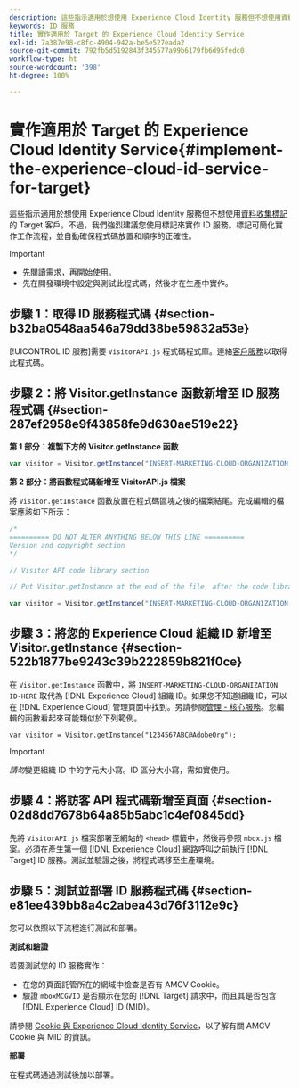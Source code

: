 ```yaml
---
description: 這些指示適用於想使用 Experience Cloud Identity 服務但不想使用資料收集標記的 Target 客戶。不過，我們強烈建議您使用標記來實作 ID 服務。標記可簡化實作工作流程，並自動確保程式碼放置和順序的正確性。
keywords: ID 服務
title: 實作適用於 Target 的 Experience Cloud Identity Service
exl-id: 7a387e98-c8fc-4904-942a-be5e527eada2
source-git-commit: 792fb5d5192843f345577a99b6179fb6d95fedc0
workflow-type: ht
source-wordcount: '398'
ht-degree: 100%

---
```


# 實作適用於 Target 的 Experience Cloud Identity Service{#implement-the-experience-cloud-id-service-for-target}

這些指示適用於想使用 Experience Cloud Identity 服務但不想使用[資料收集標記](https://experienceleague.adobe.com/docs/experience-platform/tags/home.html?lang=zh-Hant)的 Target 客戶。不過，我們強烈建議您使用標記來實作 ID 服務。標記可簡化實作工作流程，並自動確保程式碼放置和順序的正確性。

>[!IMPORTANT]
>
>* [先閱讀需求](../reference/requirements.md)，再開始使用。
>* 先在開發環境中設定與測試此程式碼，然後才在生產中實作。

## 步驟 1：取得 ID 服務程式碼 {#section-b32ba0548aa546a79dd38be59832a53e}

[!UICONTROL ID 服務]需要 `VisitorAPI.js` 程式碼程式庫。連絡[客戶服務](https://helpx.adobe.com/tw/marketing-cloud/contact-support.html)以取得此程式碼。

## 步驟 2：將 Visitor.getInstance 函數新增至 ID 服務程式碼 {#section-287ef2958e9f43858fe9d630ae519e22}

**第 1 部分：複製下方的 Visitor.getInstance 函數**

```js
var visitor = Visitor.getInstance("INSERT-MARKETING-CLOUD-ORGANIZATION ID-HERE"); 
```

**第 2 部分：將函數程式碼新增至 VisitorAPI.js 檔案**

將 `Visitor.getInstance` 函數放置在程式碼區塊之後的檔案結尾。完成編輯的檔案應該如下所示：

```js
/* 
========== DO NOT ALTER ANYTHING BELOW THIS LINE ========== 
Version and copyright section 
*/ 
 
// Visitor API code library section 
 
// Put Visitor.getInstance at the end of the file, after the code library 
 
var visitor = Visitor.getInstance("INSERT-MARKETING-CLOUD-ORGANIZATION ID-HERE");
```

## 步驟 3：將您的 Experience Cloud 組織 ID 新增至 Visitor.getInstance {#section-522b1877be9243c39b222859b821f0ce}

在 `Visitor.getInstance` 函數中，將 `INSERT-MARKETING-CLOUD-ORGANIZATION ID-HERE` 取代為 [!DNL Experience Cloud] 組織 ID。如果您不知道組織 ID，可以在 [!DNL Experience Cloud] 管理頁面中找到。另請參閱[管理 - 核心服務](https://experienceleague.adobe.com/docs/core-services/interface/manage-users-and-products/admin-getting-started.html?lang=zh-Hant)。您編輯的函數看起來可能類似於下列範例。

`var visitor = Visitor.getInstance("1234567ABC@AdobeOrg");`

>[!IMPORTANT]
>
>*請勿*&#x200B;變更組織 ID 中的字元大小寫。ID 區分大小寫，需如實使用。

## 步驟 4：將訪客 API 程式碼新增至頁面 {#section-02d8dd7678b64a85b5abc1c4ef0845dd}

先將 `VisitorAPI.js` 檔案部署至網站的 `<head>` 標籤中，然後再參照 `mbox.js` 檔案。必須在產生第一個 [!DNL Experience Cloud] 網路呼叫之前執行 [!DNL Target] ID 服務。測試並驗證之後，將程式碼移至生產環境。

## 步驟 5：測試並部署 ID 服務程式碼 {#section-e81ee439bb8a4c2abea43d76f3112e9c}

您可以依照以下流程進行測試和部署。

**測試和驗證**

若要測試您的 ID 服務實作：

* 在您的頁面託管所在的網域中檢查是否有 AMCV Cookie。
* 驗證 `mboxMCGVID` 是否顯示在您的 [!DNL Target] 請求中，而且其是否包含 [!DNL Experience Cloud] ID (MID)。

請參閱 [Cookie 與 Experience Cloud Identity Service](../introduction/cookies.md)，以了解有關 AMCV Cookie 與 MID 的資訊。

**部署**

在程式碼通過測試後加以部署。
